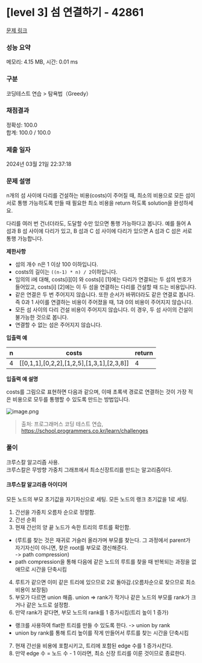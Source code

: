 # [level 3] 섬 연결하기 - 42861 

[문제 링크](https://school.programmers.co.kr/learn/courses/30/lessons/42861) 

### 성능 요약

메모리: 4.15 MB, 시간: 0.01 ms

### 구분

코딩테스트 연습 > 탐욕법（Greedy）

### 채점결과

정확성: 100.0<br/>합계: 100.0 / 100.0

### 제출 일자

2024년 03월 21일 22:37:18

### 문제 설명

<p>n개의 섬 사이에 다리를 건설하는 비용(costs)이 주어질 때, 최소의 비용으로 모든 섬이 서로 통행 가능하도록 만들 때 필요한 최소 비용을 return 하도록 solution을 완성하세요.</p>

<p>다리를 여러 번 건너더라도, 도달할 수만 있으면 통행 가능하다고 봅니다. 예를 들어 A 섬과 B 섬 사이에 다리가 있고, B 섬과 C 섬 사이에 다리가 있으면 A 섬과 C 섬은 서로 통행 가능합니다.</p>

<p><strong>제한사항</strong></p>

<ul>
<li>섬의 개수 n은 1 이상 100 이하입니다.</li>
<li>costs의 길이는 <code>((n-1) * n) / 2</code>이하입니다.</li>
<li>임의의 i에 대해, costs[i][0] 와 costs[i] [1]에는 다리가 연결되는 두 섬의 번호가 들어있고, costs[i] [2]에는 이 두 섬을 연결하는 다리를 건설할 때 드는 비용입니다.</li>
<li>같은 연결은 두 번 주어지지 않습니다. 또한 순서가 바뀌더라도 같은 연결로 봅니다. 즉 0과 1 사이를 연결하는 비용이 주어졌을 때, 1과 0의 비용이 주어지지 않습니다.</li>
<li>모든 섬 사이의 다리 건설 비용이 주어지지 않습니다. 이 경우, 두 섬 사이의 건설이 불가능한 것으로 봅니다.</li>
<li>연결할 수 없는 섬은 주어지지 않습니다.</li>
</ul>

<p><strong>입출력 예</strong></p>
<table class="table">
        <thead><tr>
<th>n</th>
<th>costs</th>
<th>return</th>
</tr>
</thead>
        <tbody><tr>
<td>4</td>
<td>[[0,1,1],[0,2,2],[1,2,5],[1,3,1],[2,3,8]]</td>
<td>4</td>
</tr>
</tbody>
      </table>
<p><strong>입출력 예 설명</strong></p>

<p>costs를 그림으로 표현하면 다음과 같으며, 이때 초록색 경로로 연결하는 것이 가장 적은 비용으로 모두를 통행할 수 있도록 만드는 방법입니다.</p>

<p><img src="https://grepp-programmers.s3.amazonaws.com/files/production/13e2952057/f2746a8c-527c-4451-9a73-42129911fe17.png" title="" alt="image.png"></p>


> 출처: 프로그래머스 코딩 테스트 연습, https://school.programmers.co.kr/learn/challenges

### 풀이

크루스칼 알고리즘 사용.<br>
크루스칼은 무방향 가중치 그래프에서 최소신장트리를 만드는 알고리즘이다.<br>

#### 크루스칼 알고리즘 아이디어
모든 노드의 부모 초기값을 자기자신으로 세팅. 모든 노드의 랭크 초기값을 1로 세팅. 

1. 간선을 가중치 오름차 순으로 정렬함.
2. 간선 순회
3. 현재 간선의 양 끝 노드가 속한 트리의 루트를 확인함.
  - (루트를 찾는 것은 재귀로 거슬러 올라가며 부모를 찾는다. 그 과정에서 parent가 자기자신이 아니면, 찾은 root를 부모로 갱신해준다.<br> -> path compression)
  - path compression을 통해 다음에 같은 노드의 루트를 찾을 때 반복되는 과정을 없애므로 시간을 단축시킴
4. 루트가 같으면 이미 같은 트리에 있으므로 2로 돌아감.(오름차순으로 찾으므로 최소 비용이 보장됨)
5. 부모가 다르면 union 해줌. union => rank가 작거나 같은 노드의 부모를 rank가 크거나 같은 노드로 설정함.
6. 만약 rank가 같다면, 부모 노드의 rank를 1 증가시킴(트리 높이 1 증가)
  - 랭크를 사용하여 flat한 트리를 만들 수 있도록 한다. -> union by rank
  - union by rank를 통해 트리 높이를 작게 만들어서 루트를 찾는 시간을 단축시킴
7. 현재 간선을 비용에 포함시키고, 트리에 포함된 edge 수를 1 증가시킨다.
8. 만약 edge 수 = 노드 수 - 1 이라면, 최소 신장 트리를 이룬 것이므로 종료한다.




